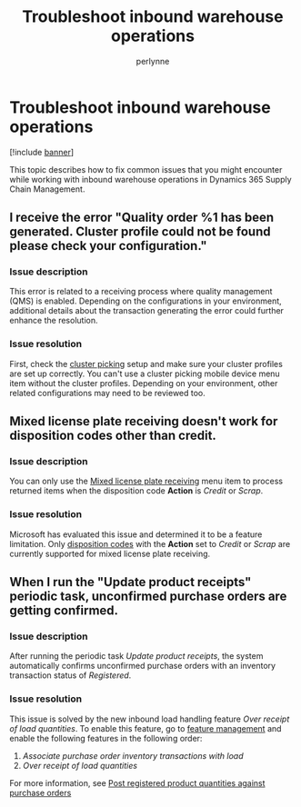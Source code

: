 ﻿---
# required metadata

title: Troubleshoot inbound warehouse operations
description: This topic describes how to fix common issues that you might encounter while working with inbound warehouse operations in Dynamics 365 Supply Chain Management.
author: perlynne
manager: tfehr
ms.date: 10/19/2020
ms.topic: article
ms.prod: 
ms.service: dynamics-ax-applications
ms.technology: 

# optional metadata

ms.search.form: 
# ROBOTS: 
audience: Application user
# ms.devlang: 
ms.reviewer: kamaybac
ms.search.scope: Core, Operations
# ms.tgt_pltfrm: 
ms.custom: 
ms.assetid: 
ms.search.region: Global
# ms.search.industry: 
ms.author: perlynne
ms.search.validFrom: 2020-10-19
ms.dyn365.ops.version: 10.0.15
---

# Troubleshoot inbound warehouse operations

[!include [banner](../includes/banner.md)]

This topic describes how to fix common issues that you might encounter while working with inbound warehouse operations in Dynamics 365 Supply Chain Management.

## I receive the error "Quality order %1 has been generated. Cluster profile could not be found please check your configuration."

### Issue description

This error is related to a receiving process where quality management (QMS) is enabled. Depending on the configurations in your environment, additional details about the transaction generating the error could further enhance the resolution.

### Issue resolution

First, check the [cluster picking](set-up-cluster-picking.md) setup and make sure your cluster profiles are set up correctly. You can't use a cluster picking mobile device menu item without the cluster profiles. Depending on your environment, other related configurations may need to be reviewed too.

## Mixed license plate receiving doesn't work for disposition codes other than credit.

### Issue description

You can only use the [Mixed license plate receiving](mixed-license-plate-receiving.md) menu item to process returned items when the disposition code **Action** is *Credit* or *Scrap*.

### Issue resolution

Microsoft has evaluated this issue and determined it to be a feature limitation. Only [disposition codes](../service-management/set-up-disposition-codes.md) with the **Action** set to *Credit* or *Scrap* are currently supported for mixed license plate receiving.

## When I run the "Update product receipts" periodic task, unconfirmed purchase orders are getting confirmed.

### Issue description

After running the periodic task *Update product receipts*, the system automatically confirms unconfirmed purchase orders with an inventory transaction status of *Registered*.

### Issue resolution

This issue is solved by the new inbound load handling feature *Over receipt of load quantities*. To enable this feature, go to [feature management](../../fin-ops-core/fin-ops/get-started/feature-management/feature-management-overview.md) and enable the following features in the following order:

1. *Associate purchase order inventory transactions with load*
1. *Over receipt of load quantities*

For more information, see [Post registered product quantities against purchase orders](inbound-load-handling.md#post-registered-quantities)
